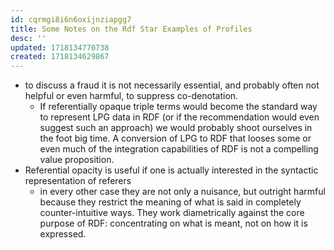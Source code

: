 ```yaml
---
id: cqrmgi8i6n6oxijnziapgg7
title: Some Notes on the Rdf Star Examples of Profiles
desc: ''
updated: 1718134770738
created: 1718134629867
---
```


- to discuss a fraud it is not necessarily essential, and probably often not helpful or even harmful, to suppress co-denotation.
  - If referentially opaque triple terms would become the standard way to represent LPG data in RDF (or if the recommendation would even suggest such an approach) we would probably shoot ourselves in the foot big time. A conversion of LPG to RDF that looses some or even much of the integration capabilities of RDF is not a compelling value proposition.
- Referential opacity is useful if one is actually interested in the syntactic representation of referers
  - in every other case they are not only a nuisance, but outright harmful because they restrict the meaning of what is said in completely counter-intuitive ways. They work diametrically against the core purpose of RDF: concentrating on what is meant, not on how it is expressed.